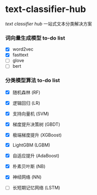 # text-classifier-hub
*text classifier hub* 一站式文本分类解决方案

### 词向量生成模型 to-do list
- [x] word2vec
- [x] fasttext
- [ ] glove
- [ ] bert

### 分类模型算法 to-do list
- [x] 随机森林 (RF)
- [x] 逻辑回归 (LR)
- [x] 支持向量机 (SVM)
- [x] 梯度提升决策树 (GBDT)
- [x] 极端梯度提升 (XGBoost)
- [x] LightGBM (LGBM) 
- [x] 自适应提升 (AdaBoost)
- [x] 朴素贝叶斯 (NB)
- [x] 神经网络 (NN)
- [ ] 长短期记忆网络 (LSTM)


